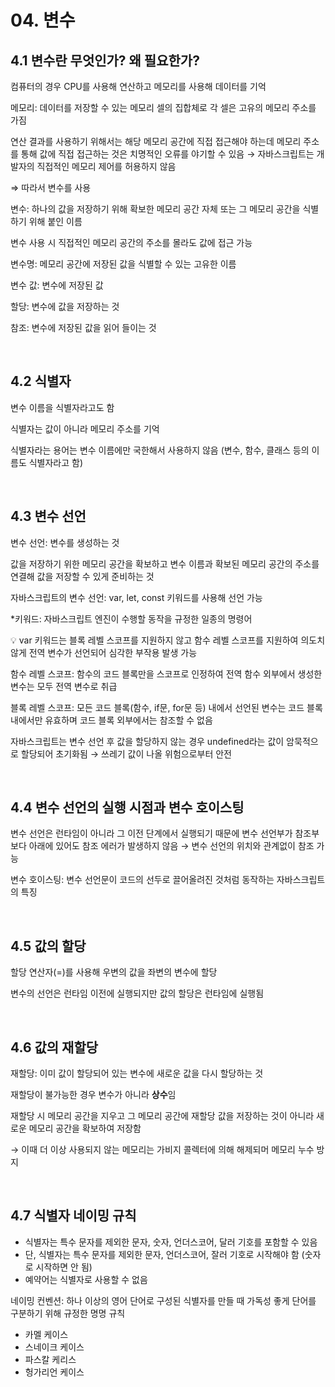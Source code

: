 # 04. 변수

## 4.1 변수란 무엇인가? 왜 필요한가?

컴퓨터의 경우 CPU를 사용해 연산하고 메모리를 사용해 데이터를 기억

메모리: 데이터를 저장할 수 있는 메모리 셀의 집합체로 각 셀은 고유의 메모리 주소를 가짐

연산 결과를 사용하기 위해서는 해당 메모리 공간에 직접 접근해야 하는데 메모리 주소를 통해 값에 직접 접근하는 것은 치명적인 오류를 야기할 수 있음 → 자바스크립트는 개발자의 직접적인 메모리 제어를 허용하지 않음

⇒ 따라서 변수를 사용

변수: 하나의 값을 저장하기 위해 확보한 메모리 공간 자체 또는 그 메모리 공간을 식별하기 위해 붙인 이름

변수 사용 시 직접적인 메모리 공간의 주소를 몰라도 값에 접근 가능

변수명: 메모리 공간에 저장된 값을 식별할 수 있는 고유한 이름

변수 값: 변수에 저장된 값

할당: 변수에 값을 저장하는 것

참조: 변수에 저장된 값을 읽어 들이는 것

<br>

## 4.2 식별자

변수 이름을 식별자라고도 함

식별자는 값이 아니라 메모리 주소를 기억

식별자라는 용어는 변수 이름에만 국한해서 사용하지 않음 (변수, 함수, 클래스 등의 이름도 식별자라고 함)

<br>

## 4.3 변수 선언

변수 선언: 변수를 생성하는 것

값을 저장하기 위한 메모리 공간을 확보하고 변수 이름과 확보된 메모리 공간의 주소를 연결해 값을 저장할 수 있게 준비하는 것

자바스크립트의 변수 선언: var, let, const 키워드를 사용해 선언 가능

*키워드: 자바스크립트 엔진이 수행할 동작을 규정한 일종의 명령어

<aside> 💡 var 키워드는 블록 레벨 스코프를 지원하지 않고 함수 레벨 스코프를 지원하여 의도치 않게 전역 변수가 선언되어 심각한 부작용 발생 가능

함수 레벨 스코프: 함수의 코드 블록만을 스코프로 인정하여 전역 함수 외부에서 생성한 변수는 모두 전역 변수로 취급

블록 레벨 스코프: 모든 코드 블록(함수, if문, for문 등) 내에서 선언된 변수는 코드 블록 내에서만 유효하며 코드 블록 외부에서는 참조할 수 없음

</aside>

자바스크립트는 변수 선언 후 값을 할당하지 않는 경우 undefined라는 값이 암묵적으로 할당되어 초기화됨 → 쓰레기 값이 나올 위험으로부터 안전

<br>

## 4.4 변수 선언의 실행 시점과 변수 호이스팅

변수 선언은 런타임이 아니라 그 이전 단계에서 실행되기 때문에 변수 선언부가 참조부보다 아래에 있어도 참조 에러가 발생하지 않음 → 변수 선언의 위치와 관계없이 참조 가능

변수 호이스팅: 변수 선언문이 코드의 선두로 끌어올려진 것처럼 동작하는 자바스크립트의 특징

<br>

## 4.5 값의 할당

할당 연산자(=)를 사용해 우변의 값을 좌변의 변수에 할당

변수의 선언은 런타임 이전에 실행되지만 값의 할당은 런타임에 실행됨

<br>

## 4.6 값의 재할당

재할당: 이미 값이 할당되어 있는 변수에 새로운 값을 다시 할당하는 것

재할당이 불가능한 경우 변수가 아니라 **상수**임

재할당 시 메모리 공간을 지우고 그 메모리 공간에 재할당 값을 저장하는 것이 아니라 새로운 메모리 공간을 확보하여 저장함

→ 이때 더 이상 사용되지 않는 메모리는 가비지 콜렉터에 의해 해제되머 메모리 누수 방지

<br>

## 4.7 식별자 네이밍 규칙

- 식별자는 특수 문자를 제외한 문자, 숫자, 언더스코어, 달러 기호를 포함할 수 있음
- 단, 식별자는 특수 문자를 제외한 문자, 언더스코어, 잘러 기호로 시작해야 함 (숫자로 시작하면 안 됨)
- 예약어는 식별자로 사용할 수 없음

네이밍 컨벤션: 하나 이상의 영어 단어로 구성된 식별자를 만들 때 가독성 좋게 단어를 구분하기 위해 규정한 명명 규칙

- 카멜 케이스
- 스네이크 케이스
- 파스칼 케리스
- 헝가리언 케이스